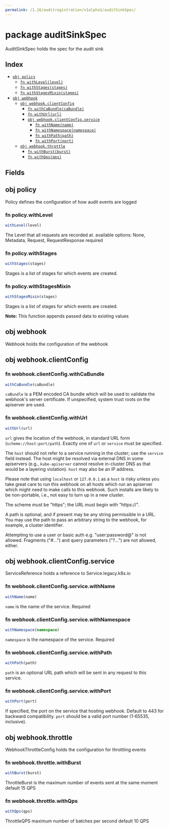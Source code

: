 ```yaml
---
permalink: /1.16/auditregistration/v1alpha1/auditSinkSpec/
---
```


# package auditSinkSpec

AuditSinkSpec holds the spec for the audit sink

## Index

* [`obj policy`](#obj-policy)
  * [`fn withLevel(level)`](#fn-policywithlevel)
  * [`fn withStages(stages)`](#fn-policywithstages)
  * [`fn withStagesMixin(stages)`](#fn-policywithstagesmixin)
* [`obj webhook`](#obj-webhook)
  * [`obj webhook.clientConfig`](#obj-webhookclientconfig)
    * [`fn withCaBundle(caBundle)`](#fn-webhookclientconfigwithcabundle)
    * [`fn withUrl(url)`](#fn-webhookclientconfigwithurl)
    * [`obj webhook.clientConfig.service`](#obj-webhookclientconfigservice)
      * [`fn withName(name)`](#fn-webhookclientconfigservicewithname)
      * [`fn withNamespace(namespace)`](#fn-webhookclientconfigservicewithnamespace)
      * [`fn withPath(path)`](#fn-webhookclientconfigservicewithpath)
      * [`fn withPort(port)`](#fn-webhookclientconfigservicewithport)
  * [`obj webhook.throttle`](#obj-webhookthrottle)
    * [`fn withBurst(burst)`](#fn-webhookthrottlewithburst)
    * [`fn withQps(qps)`](#fn-webhookthrottlewithqps)

## Fields

## obj policy

Policy defines the configuration of how audit events are logged

### fn policy.withLevel

```ts
withLevel(level)
```

The Level that all requests are recorded at. available options: None, Metadata, Request, RequestResponse required

### fn policy.withStages

```ts
withStages(stages)
```

Stages is a list of stages for which events are created.

### fn policy.withStagesMixin

```ts
withStagesMixin(stages)
```

Stages is a list of stages for which events are created.

**Note:** This function appends passed data to existing values

## obj webhook

Webhook holds the configuration of the webhook

## obj webhook.clientConfig



### fn webhook.clientConfig.withCaBundle

```ts
withCaBundle(caBundle)
```

`caBundle` is a PEM encoded CA bundle which will be used to validate the webhook's server certificate. If unspecified, system trust roots on the apiserver are used.

### fn webhook.clientConfig.withUrl

```ts
withUrl(url)
```

`url` gives the location of the webhook, in standard URL form (`scheme://host:port/path`). Exactly one of `url` or `service` must be specified.

The `host` should not refer to a service running in the cluster; use the `service` field instead. The host might be resolved via external DNS in some apiservers (e.g., `kube-apiserver` cannot resolve in-cluster DNS as that would be a layering violation). `host` may also be an IP address.

Please note that using `localhost` or `127.0.0.1` as a `host` is risky unless you take great care to run this webhook on all hosts which run an apiserver which might need to make calls to this webhook. Such installs are likely to be non-portable, i.e., not easy to turn up in a new cluster.

The scheme must be "https"; the URL must begin with "https://".

A path is optional, and if present may be any string permissible in a URL. You may use the path to pass an arbitrary string to the webhook, for example, a cluster identifier.

Attempting to use a user or basic auth e.g. "user:password@" is not allowed. Fragments ("#...") and query parameters ("?...") are not allowed, either.

## obj webhook.clientConfig.service

ServiceReference holds a reference to Service.legacy.k8s.io

### fn webhook.clientConfig.service.withName

```ts
withName(name)
```

`name` is the name of the service. Required

### fn webhook.clientConfig.service.withNamespace

```ts
withNamespace(namespace)
```

`namespace` is the namespace of the service. Required

### fn webhook.clientConfig.service.withPath

```ts
withPath(path)
```

`path` is an optional URL path which will be sent in any request to this service.

### fn webhook.clientConfig.service.withPort

```ts
withPort(port)
```

If specified, the port on the service that hosting webhook. Default to 443 for backward compatibility. `port` should be a valid port number (1-65535, inclusive).

## obj webhook.throttle

WebhookThrottleConfig holds the configuration for throttling events

### fn webhook.throttle.withBurst

```ts
withBurst(burst)
```

ThrottleBurst is the maximum number of events sent at the same moment default 15 QPS

### fn webhook.throttle.withQps

```ts
withQps(qps)
```

ThrottleQPS maximum number of batches per second default 10 QPS